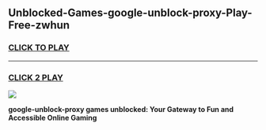 
## Unblocked-Games-google-unblock-proxy-Play-Free-zwhun
<h3>
<a href="https://premium76.site?title=google-unblock-proxy&ref=18A1">CLICK TO PLAY</a></h3>
<hr>

<h3>
<a href="https://premium76.site?title=google-unblock-proxy&ref=18A1">CLICK 2 PLAY</a>
  
</h3>

<a href="https://premium76.site?title=google-unblock-proxy&ref=18A1"><img src="https://clearcache.store/games.png"></a>


**google-unblock-proxy games unblocked: Your Gateway to Fun and Accessible Online Gaming**
